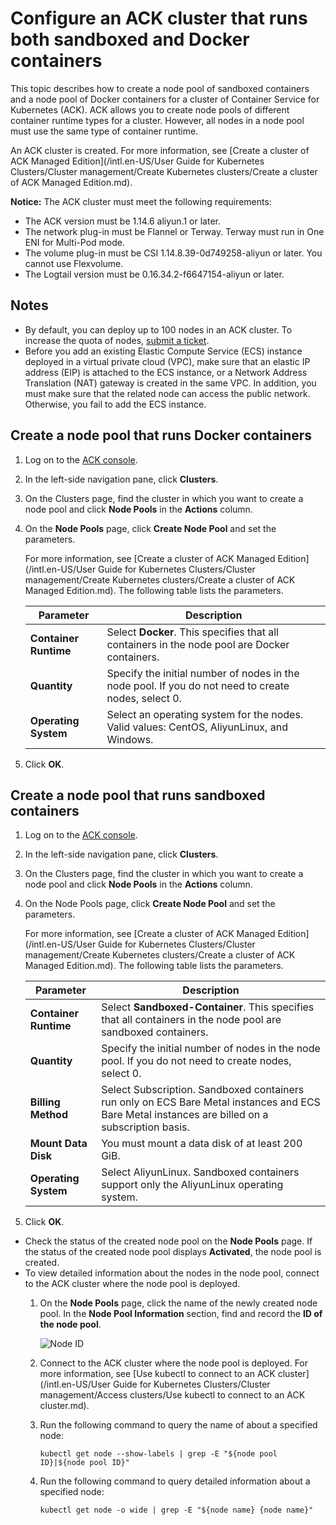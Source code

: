 # Configure an ACK cluster that runs both sandboxed and Docker containers

This topic describes how to create a node pool of sandboxed containers and a node pool of Docker containers for a cluster of Container Service for Kubernetes \(ACK\). ACK allows you to create node pools of different container runtime types for a cluster. However, all nodes in a node pool must use the same type of container runtime.

An ACK cluster is created. For more information, see [Create a cluster of ACK Managed Edition](/intl.en-US/User Guide for Kubernetes Clusters/Cluster management/Create Kubernetes clusters/Create a cluster of ACK Managed Edition.md).

**Notice:** The ACK cluster must meet the following requirements:

-   The ACK version must be 1.14.6 aliyun.1 or later.
-   The network plug-in must be Flannel or Terway. Terway must run in One ENI for Multi-Pod mode.
-   The volume plug-in must be CSI 1.14.8.39-0d749258-aliyun or later. You cannot use Flexvolume.
-   The Logtail version must be 0.16.34.2-f6647154-aliyun or later.

## Notes

-   By default, you can deploy up to 100 nodes in an ACK cluster. To increase the quota of nodes, [submit a ticket](https://workorder-intl.console.aliyun.com/console.htm).
-   Before you add an existing Elastic Compute Service \(ECS\) instance deployed in a virtual private cloud \(VPC\), make sure that an elastic IP address \(EIP\) is attached to the ECS instance, or a Network Address Translation \(NAT\) gateway is created in the same VPC. In addition, you must make sure that the related node can access the public network. Otherwise, you fail to add the ECS instance.

## Create a node pool that runs Docker containers

1.  Log on to the [ACK console](https://cs.console.aliyun.com).

2.  In the left-side navigation pane, click **Clusters**.

3.  On the Clusters page, find the cluster in which you want to create a node pool and click **Node Pools** in the **Actions** column.

4.  On the **Node Pools** page, click **Create Node Pool** and set the parameters.

    For more information, see [Create a cluster of ACK Managed Edition](/intl.en-US/User Guide for Kubernetes Clusters/Cluster management/Create Kubernetes clusters/Create a cluster of ACK Managed Edition.md). The following table lists the parameters.

    |Parameter|Description|
    |---------|-----------|
    |**Container Runtime**|Select **Docker**. This specifies that all containers in the node pool are Docker containers.|
    |**Quantity**|Specify the initial number of nodes in the node pool. If you do not need to create nodes, select 0.|
    |**Operating System**|Select an operating system for the nodes. Valid values: CentOS, AliyunLinux, and Windows.|

5.  Click **OK**.


## Create a node pool that runs sandboxed containers

1.  Log on to the [ACK console](https://cs.console.aliyun.com).

2.  In the left-side navigation pane, click **Clusters**.

3.  On the Clusters page, find the cluster in which you want to create a node pool and click **Node Pools** in the **Actions** column.

4.  On the Node Pools page, click **Create Node Pool** and set the parameters.

    For more information, see [Create a cluster of ACK Managed Edition](/intl.en-US/User Guide for Kubernetes Clusters/Cluster management/Create Kubernetes clusters/Create a cluster of ACK Managed Edition.md). The following table lists the parameters.

    |Parameter|Description|
    |---------|-----------|
    |**Container Runtime**|Select **Sandboxed-Container**. This specifies that all containers in the node pool are sandboxed containers.|
    |**Quantity**|Specify the initial number of nodes in the node pool. If you do not need to create nodes, select 0.|
    |**Billing Method**|Select Subscription. Sandboxed containers run only on ECS Bare Metal instances and ECS Bare Metal instances are billed on a subscription basis.|
    |**Mount Data Disk**|You must mount a data disk of at least 200 GiB.|
    |**Operating System**|Select AliyunLinux. Sandboxed containers support only the AliyunLinux operating system.|

5.  Click **OK**.


-   Check the status of the created node pool on the **Node Pools** page. If the status of the created node pool displays **Activated**, the node pool is created.
-   To view detailed information about the nodes in the node pool, connect to the ACK cluster where the node pool is deployed.
    1.  On the **Node Pools** page, click the name of the newly created node pool. In the **Node Pool Information** section, find and record the **ID of the node pool**.

        ![Node ID](https://static-aliyun-doc.oss-cn-hangzhou.aliyuncs.com/assets/img/en-US/4665359951/p127968.png)

    2.  Connect to the ACK cluster where the node pool is deployed. For more information, see [Use kubectl to connect to an ACK cluster](/intl.en-US/User Guide for Kubernetes Clusters/Cluster management/Access clusters/Use kubectl to connect to an ACK cluster.md).
    3.  Run the following command to query the name of about a specified node:

        ```
        kubectl get node --show-labels | grep -E "${node pool ID}|${node pool ID}"
        ```

    4.  Run the following command to query detailed information about a specified node:

        ```
        kubectl get node -o wide | grep -E "${node name} {node name}"
        ```


